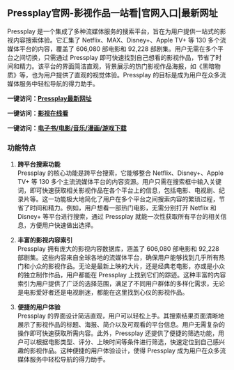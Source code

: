 
<h2>Pressplay官网-影视作品一站看|官网入口|最新网址</h2>
Pressplay 是一个集成了多种流媒体服务的搜索平台，旨在为用户提供一站式的影视内容搜索体验。它汇集了 Netflix、MAX、Disney+、Apple TV+ 等 130 多个流媒体平台的内容，覆盖了 606,080 部电影和 92,228 部剧集。用户无需在多个平台之间切换，只需通过 Pressplay 即可快速找到自己想看的影视作品，节省了时间和精力。该平台的界面简洁直观，背景展示的热门影视作品海报，如《黑暗物质》等，也为用户提供了直观的视觉体验。Pressplay 的目标是成为用户在众多流媒体服务中轻松导航的得力助手。

<p><strong>一键访问：</strong><a href="https://www.rymdh.com/sites/16841.html" target="_blank" ><strong>Pressplay最新网址</strong></a></p>
<p><strong>一键访问：</strong><a href="https://www.rymdh.com/favorites/yingshi" target="_blank" ><strong>影视在线看</strong></a></p>
<p><strong>一键访问：</strong><a href="https://wangpanziyuan.pages.dev/" target="_blank" ><strong>电子书/电影/音乐/漫画/游戏下载</strong></a></p>

### 功能特点
1. **跨平台搜索功能**  
   Pressplay 的核心功能是跨平台搜索，它能够整合 Netflix、Disney+、Apple TV+ 等 130 多个主流流媒体平台的内容资源。用户只需在搜索框中输入关键词，即可快速获取相关影视作品在各个平台上的信息，包括电影、电视剧、纪录片等。这一功能极大地简化了用户在多个平台之间搜索内容的繁琐过程，节省了时间和精力。例如，用户想看一部热门电影，无需分别打开 Netflix 和 Disney+ 等平台进行搜索，通过 Pressplay 就能一次性获取所有平台的相关信息，方便用户快速做出选择。

2. **丰富的影视内容索引**  
   Pressplay 拥有庞大的影视内容数据库，涵盖了 606,080 部电影和 92,228 部剧集。这些内容来自全球各地的流媒体平台，确保用户能够找到几乎所有热门和小众的影视作品。无论是最新上映的大片，还是经典老电影，亦或是小众的独立制作作品，用户都能在 Pressplay 上找到它们的踪迹。这种丰富的内容索引为用户提供了广泛的选择范围，满足了不同用户群体的多样化需求，无论是电影爱好者还是电视剧迷，都能在这里找到心仪的影视作品。

3. **便捷的用户体验**  
   Pressplay 的界面设计简洁直观，用户可以轻松上手。其搜索结果页面清晰地展示了影视作品的标题、海报、简介以及可观看的平台信息。用户无需复杂的操作即可快速获取所需内容。此外，Pressplay 还提供了便捷的筛选功能，用户可以根据电影类型、评分、上映时间等条件进行筛选，快速定位到自己感兴趣的影视作品。这种便捷的用户体验设计，使得 Pressplay 成为用户在众多流媒体服务中轻松导航的得力助手。

